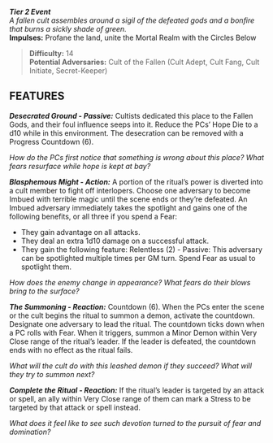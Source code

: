 ***Tier 2 Event***  
*A fallen cult assembles around a sigil of the defeated gods and a bonfire that burns a sickly shade of green.*  
**Impulses:** Profane the land, unite the Mortal Realm with the Circles Below

> **Difficulty:** 14  
> **Potential Adversaries:** Cult of the Fallen (Cult Adept, Cult Fang, Cult Initiate, Secret-Keeper)

## FEATURES

***Desecrated Ground - Passive:*** Cultists dedicated this place to the Fallen Gods, and their foul influence seeps into it. Reduce the PCs’ Hope Die to a d10 while in this environment. The desecration can be removed with a Progress Countdown (6).

  *How do the PCs first notice that something is wrong about this place? What fears resurface while hope is kept at bay?*

***Blasphemous Might - Action:*** A portion of the ritual’s power is diverted into a cult member to fight off interlopers. Choose one adversary to become Imbued with terrible magic until the scene ends or they’re defeated. An Imbued adversary immediately takes the spotlight and gains one of the following benefits, or all three if you spend a Fear:

  - They gain advantage on all attacks.
  - They deal an extra 1d10 damage on a successful attack.
  - They gain the following feature:
    Relentless (2) - Passive: This adversary can be spotlighted multiple times per GM turn. Spend Fear as usual to spotlight them.

  *How does the enemy change in appearance? What fears do their blows bring to the surface?*

***The Summoning - Reaction:*** Countdown (6). When the PCs enter the scene or the cult begins the ritual to summon a demon, activate the countdown. Designate one adversary to lead the ritual. The countdown ticks down when a PC rolls with Fear. When it triggers, summon a Minor Demon within Very Close range of the ritual’s leader. If the leader is defeated, the countdown ends with no effect as the ritual fails.

  *What will the cult do with this leashed demon if they succeed? What will they try to summon next?*

***Complete the Ritual - Reaction:*** If the ritual’s leader is targeted by an attack or spell, an ally within Very Close range of them can mark a Stress to be targeted by that attack or spell instead.

  *What does it feel like to see such devotion turned to the pursuit of fear and domination?*
